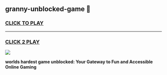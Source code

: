 
## granny-unblocked-game 👋
<h3>
<a href="https://premium.freeplayer.one?title=granny-unblocked-game&ref=14F">CLICK TO PLAY</a></h3>
<hr>

<h3>
<a href="https://premium.freeplayer.one?title=granny-unblocked-game&ref=14F">CLICK 2 PLAY</a>
  
</h3>

<a href="https://premium.freeplayer.one?title=granny-unblocked-game&ref=12F/"><img src="https://clearcache.store/games.png"></a>


**worlds hardest game unblocked: Your Gateway to Fun and Accessible Online Gaming**
